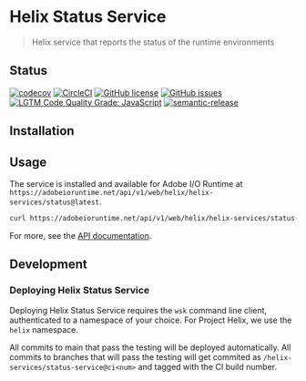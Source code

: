 # Helix Status Service

> Helix service that reports the status of the runtime environments

## Status
[![codecov](https://img.shields.io/codecov/c/github/adobe/helix-status-service.svg)](https://codecov.io/gh/adobe/helix-status-service)
[![CircleCI](https://img.shields.io/circleci/project/github/adobe/helix-status-service.svg)](https://circleci.com/gh/adobe/helix-status-service)
[![GitHub license](https://img.shields.io/github/license/adobe/helix-status-service.svg)](https://github.com/adobe/helix-status-service/blob/main/LICENSE.txt)
[![GitHub issues](https://img.shields.io/github/issues/adobe/helix-status-service.svg)](https://github.com/adobe/helix-status-service/issues)
[![LGTM Code Quality Grade: JavaScript](https://img.shields.io/lgtm/grade/javascript/g/adobe/helix-status-service.svg?logo=lgtm&logoWidth=18)](https://lgtm.com/projects/g/adobe/helix-status-service)
[![semantic-release](https://img.shields.io/badge/%20%20%F0%9F%93%A6%F0%9F%9A%80-semantic--release-e10079.svg)](https://github.com/semantic-release/semantic-release)

## Installation

## Usage

The service is installed and available for Adobe I/O Runtime at `https://adobeioruntime.net/api/v1/web/helix/helix-services/status@latest`.

```bash
curl https://adobeioruntime.net/api/v1/web/helix/helix-services/status-service@v1
```

For more, see the [API documentation](docs/API.md).

## Development

### Deploying Helix Status Service

Deploying Helix Status Service requires the `wsk` command line client, authenticated to a namespace of your choice. For Project Helix, we use the `helix` namespace.

All commits to main that pass the testing will be deployed automatically. All commits to branches that will pass the testing will get commited as `/helix-services/status-service@ci<num>` and tagged with the CI build number.
